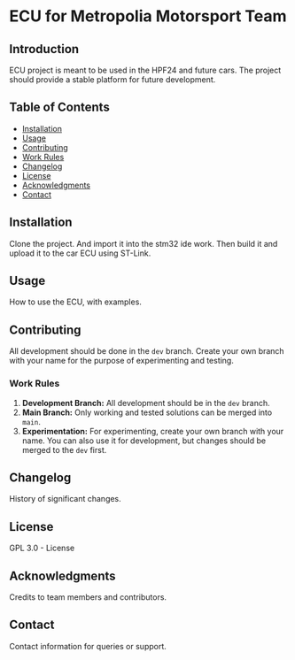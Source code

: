 # ECU for Metropolia Motorsport Team

## Introduction
ECU project is meant to be used in the HPF24 and future cars. 
The project should provide a stable platform for future development.

## Table of Contents
- [Installation](#installation)
- [Usage](#usage)
- [Contributing](#contributing)
- [Work Rules](##workrules)
- [Changelog](#changelog)
- [License](#license)
- [Acknowledgments](#acknowledgments)
- [Contact](#contact)

## Installation
Clone the project. And import it into the stm32 ide work.
Then build it and upload it to the car ECU using ST-Link.

## Usage
How to use the ECU, with examples.

## Contributing
All development should be done in the `dev` branch.
Create your own branch with your name for the purpose of experimenting and testing.

### Work Rules
1. **Development Branch:** All development should be in the `dev` branch.
2. **Main Branch:** Only working and tested solutions can be merged into `main`.
3. **Experimentation:** For experimenting, create your own branch with your name. You can also use it for development, but changes should be merged to the `dev` first.

## Changelog
History of significant changes.

## License
GPL 3.0 - License

## Acknowledgments
Credits to team members and contributors.

## Contact
Contact information for queries or support.
